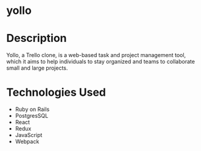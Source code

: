 # yollo

# Description 
Yollo, a Trello clone, is a web-based task and project management tool, which it aims to help individuals to stay organized and teams to collaborate small and large projects.  


# Technologies Used
* Ruby on Rails 
* PostgresSQL
* React 
* Redux
* JavaScript
* Webpack
